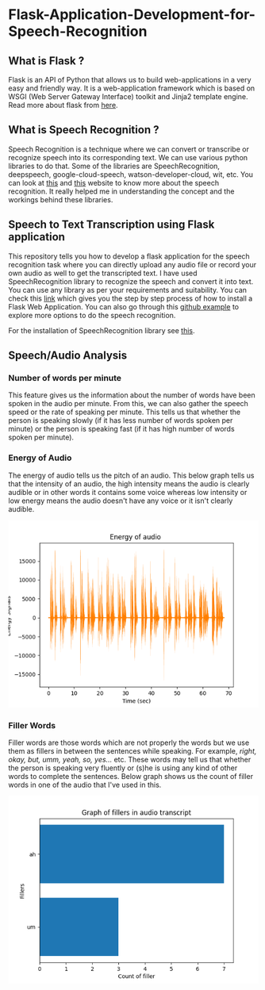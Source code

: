 # Flask-Application-Development-for-Speech-Recognition

## What is Flask ?

Flask is an API of Python that allows us to build web-applications in a very easy and friendly way. It is a web-application framework which is based on WSGI (Web Server Gateway Interface) toolkit and Jinja2 template engine. Read more about flask from [here](https://www.geeksforgeeks.org/python-introduction-to-web-development-using-flask/).

## What is Speech Recognition ?

Speech Recognition is a technique where we can convert or transcribe or recognize speech into its corresponding text. We can use various python libraries to do that. Some of the libraries are SpeechRecognition, deepspeech, google-cloud-speech, watson-developer-cloud, wit, etc. You can look at [this](https://realpython.com/python-speech-recognition/) and [this](https://searchcustomerexperience.techtarget.com/definition/speech-recognition) website to know more about the speech recognition. It really helped me in understanding the concept and the workings behind these libraries.  

## Speech to Text Transcription using Flask application

This repository tells you how to develop a flask application for the speech recognition task where you can directly upload any audio file or record your own audio as well to get the transcripted text. I have used SpeechRecognition library to recognize the speech and convert it into text. You can use any library as per your requirements and suitability. You can check this [link](https://www.digitalocean.com/community/tutorials/how-to-make-a-web-application-using-flask-in-python-3) which gives you the step by step process of how to install a Flask Web Application. You can also go through this [github example](https://github.com/Uberi/speech_recognition/blob/master/examples/microphone_recognition.py) to explore more options to do the speech recognition. 

For the installation of SpeechRecognition library see [this](https://pypi.org/project/SpeechRecognition/).

## Speech/Audio Analysis

### Number of words per minute

This feature gives us the information about the number of words have been spoken in the audio per minute. From this, we can also gather the speech speed or the rate of speaking per minute. This tells us that whether the person is speaking slowly (if it has less number of words spoken per minute) or the person is speaking fast (if it has high number of words spoken per minute).

### Energy of Audio

The energy of audio tells us the pitch of an audio. This below graph tells us that the intensity of an audio, the high intensity means the audio is clearly audible or in other words it contains some voice whereas low intensity or low energy means the audio doesn't have any voice or it isn't clearly audible. 

![energy graph](https://github.com/ayushirastogi15/Flask-Application-Development/blob/main/static/images/energy.png)

### Filler Words

Filler words are those words which are not properly the words but we use them as fillers in between the sentences while speaking. For example, *right, okay, but, umm, yeah, so, yes...* etc. These words may tell us that whether the person is speaking very fluently or (s)he is using any kind of other words to complete the sentences. Below graph shows us the count of filler words in one of the audio that I've used in this. 

![filler graph](https://github.com/ayushirastogi15/Flask-Application-Development/blob/main/static/images/plot.png)


